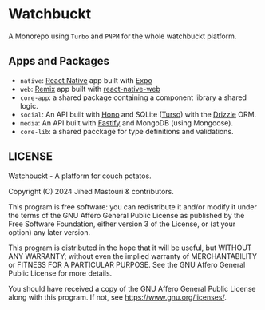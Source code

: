 # Watchbuckt

A Monorepo using `Turbo` and `PNPM` for the whole watchbuckt platform.

## Apps and Packages

- `native`: [React Native](https://reactnative.dev/) app built with [Expo](https://docs.expo.dev/)
- `web`: [Remix](https://remix.run/) app built with [react-native-web](https://necolas.github.io/react-native-web/)
- `core-app`: a shared package containing a component library a shared logic.
- `social`: An API built with [Hono](https://hono.dev/) and SQLite ([Turso](https://turso.tech/)) with the [Drizzle](https://www.prisma.io/) ORM.
- `media`: An API built with [Fastify](https://fastify.dev/) and MongoDB (using Mongoose).
- `core-lib`: a shared pacckage for type definitions and validations.

## LICENSE

Watchbuckt - A platform for couch potatos.

Copyright (C) 2024 Jihed Mastouri & contributors.

This program is free software: you can redistribute it and/or modify
it under the terms of the GNU Affero General Public License as published
by the Free Software Foundation, either version 3 of the License, or
(at your option) any later version.

This program is distributed in the hope that it will be useful,
but WITHOUT ANY WARRANTY; without even the implied warranty of
MERCHANTABILITY or FITNESS FOR A PARTICULAR PURPOSE.  See the
GNU Affero General Public License for more details.

You should have received a copy of the GNU Affero General Public License
along with this program.  If not, see <https://www.gnu.org/licenses/>.
